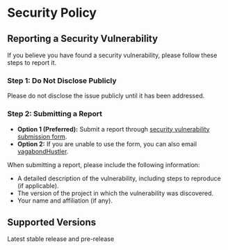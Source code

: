 # Security Policy

## Reporting a Security Vulnerability

If you believe you have found a security vulnerability, please follow these steps to report it.

### Step 1: Do Not Disclose Publicly

Please do not disclose the issue publicly until it has been addressed.

### Step 2: Submitting a Report

- **Option 1 (Preferred):** Submit a report through [security vulnerability submission form](https://github.com/vagabondHustler/subsearch/security/advisories/new).
- **Option 2:** If you are unable to use the form, you can also email [vagabondHustler](mailto:vagabondhustler.github@gmail.com).

When submitting a report, please include the following information:

- A detailed description of the vulnerability, including steps to reproduce (if applicable).
- The version of the project in which the vulnerability was discovered.
- Your name and affiliation (if any).

## Supported Versions

Latest stable release and pre-release
